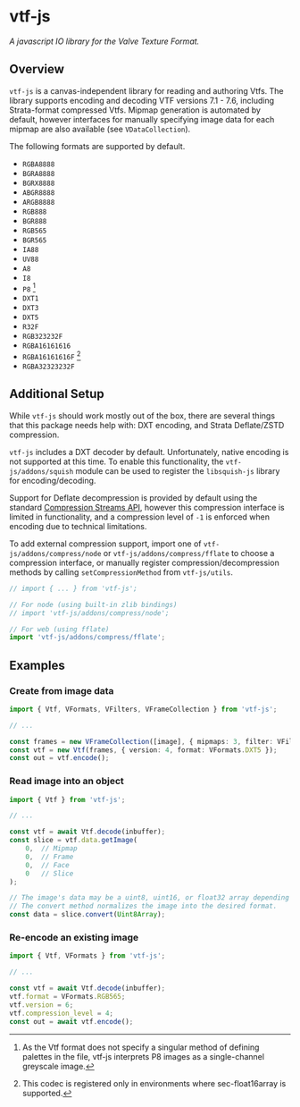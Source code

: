 # vtf-js
*A javascript IO library for the Valve Texture Format.*

## Overview
`vtf-js` is a canvas-independent library for reading and authoring Vtfs. The library supports encoding and decoding VTF versions 7.1 - 7.6, including Strata-format compressed Vtfs. Mipmap generation is automated by default, however interfaces for manually specifying image data for each mipmap are also available (see `VDataCollection`).

The following formats are supported by default.

- `RGBA8888`
- `BGRA8888`
- `BGRX8888`
- `ABGR8888`
- `ARGB8888`
- `RGB888`
- `BGR888`
- `RGB565`
- `BGR565`
- `IA88`
- `UV88`
- `A8`
- `I8`
- `P8` [^1]
- `DXT1`
- `DXT3`
- `DXT5`
- `R32F`
- `RGB323232F`
- `RGBA16161616`
- `RGBA16161616F` [^2]
- `RGBA32323232F`

## Additional Setup

While `vtf-js` should work mostly out of the box, there are several things that this package needs help with: DXT encoding, and Strata Deflate/ZSTD compression.

`vtf-js` includes a DXT decoder by default. Unfortunately, native encoding is not supported at this time. To enable this functionality, the `vtf-js/addons/squish` module can be used to register the `libsquish-js` library for encoding/decoding.

Support for Deflate decompression is provided by default using the standard [Compression Streams API](https://developer.mozilla.org/en-US/docs/Web/API/Compression_Streams_API), however this compression interface is limited in functionality, and a compression level of `-1` is enforced when encoding due to technical limitations.

To add external compression support, import one of `vtf-js/addons/compress/node` or `vtf-js/addons/compress/fflate` to choose a compression interface, or manually register compression/decompression methods by calling `setCompressionMethod` from `vtf-js/utils`.

```ts
// import { ... } from 'vtf-js';

// For node (using built-in zlib bindings)
// import 'vtf-js/addons/compress/node';

// For web (using fflate)
import 'vtf-js/addons/compress/fflate';
```

## Examples

### Create from image data
```ts
import { Vtf, VFormats, VFilters, VFrameCollection } from 'vtf-js';

// ...

const frames = new VFrameCollection([image], { mipmaps: 3, filter: VFilters.NICE });
const vtf = new Vtf(frames, { version: 4, format: VFormats.DXT5 });
const out = vtf.encode();
```

### Read image into an object
```ts
import { Vtf } from 'vtf-js';

// ...

const vtf = await Vtf.decode(inbuffer);
const slice = vtf.data.getImage(
	0,  // Mipmap
	0,  // Frame
	0,  // Face
	0   // Slice
);

// The image's data may be a uint8, uint16, or float32 array depending on the format.
// The convert method normalizes the image into the desired format.
const data = slice.convert(Uint8Array);

```

### Re-encode an existing image
```ts
import { Vtf, VFormats } from 'vtf-js';

// ...

const vtf = await Vtf.decode(inbuffer);
vtf.format = VFormats.RGB565;
vtf.version = 6;
vtf.compression_level = 4;
const out = await vtf.encode();
```

[^1]: As the Vtf format does not specify a singular method of defining palettes in the file, vtf-js interprets P8 images as a single-channel greyscale image.
[^2]: This codec is registered only in environments where sec-float16array is supported.
